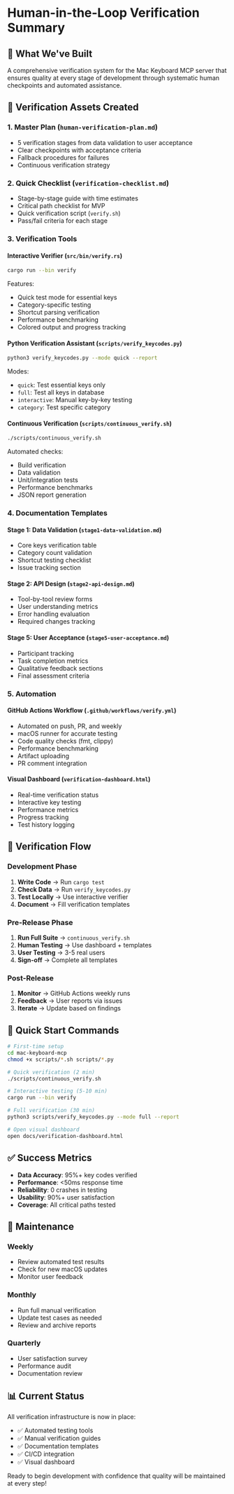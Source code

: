 # Human-in-the-Loop Verification Summary

## 🎯 What We've Built

A comprehensive verification system for the Mac Keyboard MCP server that ensures quality at every stage of development through systematic human checkpoints and automated assistance.

## 📁 Verification Assets Created

### 1. **Master Plan** (`human-verification-plan.md`)
- 5 verification stages from data validation to user acceptance
- Clear checkpoints with acceptance criteria
- Fallback procedures for failures
- Continuous verification strategy

### 2. **Quick Checklist** (`verification-checklist.md`)
- Stage-by-stage guide with time estimates
- Critical path checklist for MVP
- Quick verification script (`verify.sh`)
- Pass/fail criteria for each stage

### 3. **Verification Tools**

#### Interactive Verifier (`src/bin/verify.rs`)
```bash
cargo run --bin verify
```
Features:
- Quick test mode for essential keys
- Category-specific testing
- Shortcut parsing verification
- Performance benchmarking
- Colored output and progress tracking

#### Python Verification Assistant (`scripts/verify_keycodes.py`)
```bash
python3 verify_keycodes.py --mode quick --report
```
Modes:
- `quick`: Test essential keys only
- `full`: Test all keys in database
- `interactive`: Manual key-by-key testing
- `category`: Test specific category

#### Continuous Verification (`scripts/continuous_verify.sh`)
```bash
./scripts/continuous_verify.sh
```
Automated checks:
- Build verification
- Data validation
- Unit/integration tests
- Performance benchmarks
- JSON report generation

### 4. **Documentation Templates**

#### Stage 1: Data Validation (`stage1-data-validation.md`)
- Core keys verification table
- Category count validation
- Shortcut testing checklist
- Issue tracking section

#### Stage 2: API Design (`stage2-api-design.md`)
- Tool-by-tool review forms
- User understanding metrics
- Error handling evaluation
- Required changes tracking

#### Stage 5: User Acceptance (`stage5-user-acceptance.md`)
- Participant tracking
- Task completion metrics
- Qualitative feedback sections
- Final assessment criteria

### 5. **Automation**

#### GitHub Actions Workflow (`.github/workflows/verify.yml`)
- Automated on push, PR, and weekly
- macOS runner for accurate testing
- Code quality checks (fmt, clippy)
- Performance benchmarking
- Artifact uploading
- PR comment integration

#### Visual Dashboard (`verification-dashboard.html`)
- Real-time verification status
- Interactive key testing
- Performance metrics
- Progress tracking
- Test history logging

## 🔄 Verification Flow

### Development Phase
1. **Write Code** → Run `cargo test`
2. **Check Data** → Run `verify_keycodes.py`
3. **Test Locally** → Use interactive verifier
4. **Document** → Fill verification templates

### Pre-Release Phase
1. **Run Full Suite** → `continuous_verify.sh`
2. **Human Testing** → Use dashboard + templates
3. **User Testing** → 3-5 real users
4. **Sign-off** → Complete all templates

### Post-Release
1. **Monitor** → GitHub Actions weekly runs
2. **Feedback** → User reports via issues
3. **Iterate** → Update based on findings

## 🚀 Quick Start Commands

```bash
# First-time setup
cd mac-keyboard-mcp
chmod +x scripts/*.sh scripts/*.py

# Quick verification (2 min)
./scripts/continuous_verify.sh

# Interactive testing (5-10 min)
cargo run --bin verify

# Full verification (30 min)
python3 scripts/verify_keycodes.py --mode full --report

# Open visual dashboard
open docs/verification-dashboard.html
```

## ✅ Success Metrics

- **Data Accuracy**: 95%+ key codes verified
- **Performance**: <50ms response time
- **Reliability**: 0 crashes in testing
- **Usability**: 90%+ user satisfaction
- **Coverage**: All critical paths tested

## 🔧 Maintenance

### Weekly
- Review automated test results
- Check for new macOS updates
- Monitor user feedback

### Monthly
- Run full manual verification
- Update test cases as needed
- Review and archive reports

### Quarterly
- User satisfaction survey
- Performance audit
- Documentation review

## 📊 Current Status

All verification infrastructure is now in place:
- ✅ Automated testing tools
- ✅ Manual verification guides
- ✅ Documentation templates
- ✅ CI/CD integration
- ✅ Visual dashboard

Ready to begin development with confidence that quality will be maintained at every step!
